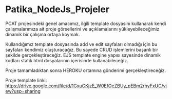# Patika_NodeJs_Projeler
PCAT projesindeki genel amacımız, ilgili template dosyasını kullanarak kendi çalışmalarımıza ait proje görsellerini ve açıklamalarını yükleyebileceğimiz dinamik bir çalışma ortaya koymak.

Kullandığımız template dosyasında add ve edit sayfaları olmadığı için bu sayfaları kendimiz oluşturacağız. Bu sayede CRUD işlemlerini başarılı bir şekilde gerçekleştireceğiz. EJS template engine yapısı sayesinde dinamik kodları statik html dosyalarının içerisinde kullanabileceğiz.

Proje tamamladıktan sonra HEROKU ortamına gönderimi gerçekleştireceğiz.

Proje template linki: https://drive.google.com/file/d/1GxuCKjzE_W0EfOeZBUy_pEBm2rhyFxUC/view?usp=sharing
